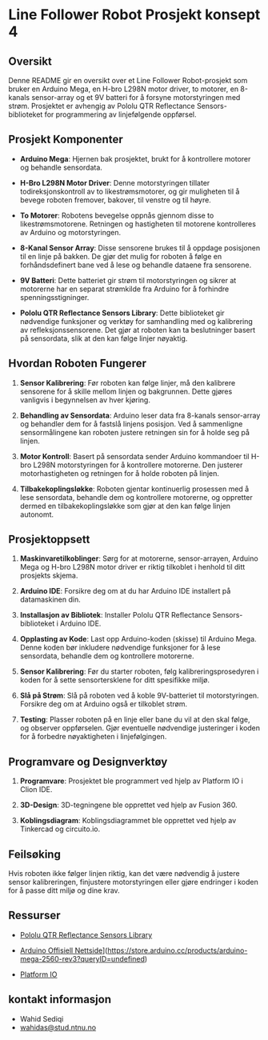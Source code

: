 # Line Follower Robot Prosjekt konsept 4

## Oversikt

Denne README gir en oversikt over et Line Follower Robot-prosjekt som bruker en Arduino Mega, en H-bro L298N motor
driver, to motorer, en 8-kanals sensor-array og et 9V batteri for å forsyne motorstyringen med strøm. Prosjektet er
avhengig av Pololu QTR Reflectance Sensors-biblioteket for programmering av linjefølgende oppførsel.


## Prosjekt Komponenter

- **Arduino Mega**: Hjernen bak prosjektet, brukt for å kontrollere motorer og behandle sensordata.

- **H-Bro L298N Motor Driver**: Denne motorstyringen tillater todireksjonskontroll av to likestrømsmotorer, og gir
  muligheten til å bevege roboten fremover, bakover, til venstre og til høyre.

- **To Motorer**: Robotens bevegelse oppnås gjennom disse to likestrømsmotorene. Retningen og hastigheten til motorene
  kontrolleres av Arduino og motorstyringen.

- **8-Kanal Sensor Array**: Disse sensorene brukes til å oppdage posisjonen til en linje på bakken. De gjør det mulig
  for roboten å følge en forhåndsdefinert bane ved å lese og behandle dataene fra sensorene.

- **9V Batteri**: Dette batteriet gir strøm til motorstyringen og sikrer at motorerne har en separat strømkilde fra
  Arduino for å forhindre spenningsstigninger.

- **Pololu QTR Reflectance Sensors Library**: Dette biblioteket gir nødvendige funksjoner og verktøy for samhandling med
  og kalibrering av refleksjonssensorene. Det gjør at roboten kan ta beslutninger basert på sensordata, slik at den kan
  følge linjer nøyaktig.

## Hvordan Roboten Fungerer

1. **Sensor Kalibrering**: Før roboten kan følge linjer, må den kalibrere sensorene for å skille mellom linjen og
   bakgrunnen. Dette gjøres vanligvis i begynnelsen av hver kjøring.

2. **Behandling av Sensordata**: Arduino leser data fra 8-kanals sensor-array og behandler dem for å fastslå linjens
   posisjon. Ved å sammenligne sensormålingene kan roboten justere retningen sin for å holde seg på linjen.

3. **Motor Kontroll**: Basert på sensordata sender Arduino kommandoer til H-bro L298N motorstyringen for å kontrollere
   motorerne. Den justerer motorhastigheten og retningen for å holde roboten på linjen.

4. **Tilbakekoplingsløkke**: Roboten gjentar kontinuerlig prosessen med å lese sensordata, behandle dem og kontrollere
   motorerne, og oppretter dermed en tilbakekoplingsløkke som gjør at den kan følge linjen autonomt.

## Prosjektoppsett

1. **Maskinvaretilkoblinger**: Sørg for at motorerne, sensor-arrayen, Arduino Mega og H-bro L298N motor driver er riktig
   tilkoblet i henhold til ditt prosjekts skjema.

2. **Arduino IDE**: Forsikre deg om at du har Arduino IDE installert på datamaskinen din.

3. **Installasjon av Bibliotek**: Installer Pololu QTR Reflectance Sensors-biblioteket i Arduino IDE.

4. **Opplasting av Kode**: Last opp Arduino-koden (skisse) til Arduino Mega. Denne koden bør inkludere nødvendige
   funksjoner for å lese sensordata, behandle dem og kontrollere motorerne.

5. **Sensor Kalibrering**: Før du starter roboten, følg kalibreringsprosedyren i koden for å sette sensortersklene for
   ditt spesifikke miljø.

6. **Slå på Strøm**: Slå på roboten ved å koble 9V-batteriet til motorstyringen. Forsikre deg om at Arduino også er
   tilkoblet strøm.

7. **Testing**: Plasser roboten på en linje eller bane du vil at den skal følge, og observer oppførselen. Gjør
   eventuelle nødvendige justeringer i koden for å forbedre nøyaktigheten i linjefølgingen.

## Programvare og Designverktøy

1. **Programvare**: Prosjektet ble programmert ved hjelp av Platform IO i Clion IDE.

2. **3D-Design**: 3D-tegningene ble opprettet ved hjelp av Fusion 360.

3. **Koblingsdiagram**: Koblingsdiagrammet ble opprettet ved hjelp av Tinkercad og circuito.io.

## Feilsøking

Hvis roboten ikke følger linjen riktig, kan det være nødvendig å justere sensor kalibreringen, finjustere motorstyringen
eller gjøre endringer i koden for å passe ditt miljø og dine krav.

## Ressurser

- [Pololu QTR Reflectance Sensors Library](https://github.com/pololu/qtr-sensors-arduino#arduino-library-for-the-pololu-qtr-reflectance-sensors)

- [Arduino Offisiell Nettside]([https://www.arduino.cc/)](https://store.arduino.cc/products/arduino-mega-2560-rev3?queryID=undefined)

- [Platform IO](https://platformio.org/)

## kontakt informasjon

- Wahid Sediqi
- wahidas@stud.ntnu.no
